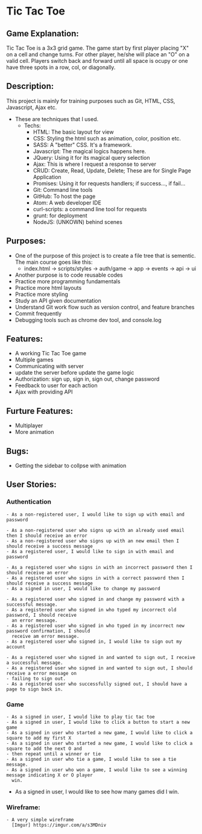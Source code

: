 # Tic Tac Toe

## Game Explanation:
Tic Tac Toe is a 3x3 grid game. The game start by first player placing "X" on a 
cell and change turns. For other player, he/she will place an "O" on a valid
cell. Players switch back and forward until all space is ocupy or one have three
spots in a row, col, or diagonally.

## Description:
This project is mainly for training purposes such as Git, HTML, CSS, Javascript,
Ajax etc.
- These are techniques that I used.
  - Techs:
    - HTML: The basic layout for view
    - CSS: Styling the html such as animation, color, position etc.
    - SASS: A "better" CSS. It's a framework.
    - Javascript: The magical logics happens here.
    - JQuery: Using it for its magical query selection
    - Ajax: This is where I request a response to server
    - CRUD: Create, Read, Update, Delete; These are for Single Page Application
    - Promises: Using it for requests handlers; if success..., if fail...
    - Git: Command line tools
    - GitHub: To host the page
    - Atom: A web developer IDE
    - curl-scripts: a command line tool for requests
    - grunt: for deployment
    - NodeJS: (UNKOWN) behind scenes

## Purposes:
- One of the purpose of this project is to create a file tree that is sementic.
  The main course goes like this:
  - index.html -> scripts/styles -> auth/game -> app -> events -> api -> ui
- Another purpose is to code reusable codes
- Practice more programming fundamentals
- Practice more html layouts
- Practice more styling
- Study an API given documentation
- Understand Git work flow such as version control, and feature branches
- Commit frequently
- Debugging tools such as chrome dev tool, and console.log

## Features:
- A working Tic Tac Toe game
- Multiple games
- Communicating with server
- update the server before update the game logic
- Authorization: sign up, sign in, sign out, change password
- Feedback to user for each action
- Ajax with providing API

## Furture Features:
- Multiplayer
- More animation

## Bugs:
- Getting the sidebar to collpse with animation

## User Stories:

  ### Authentication
    - As a non-registered user, I would like to sign up with email and password

    - As a non-registered user who signs up with an already used email then I should receive an error
    - As a non-registered user who signs up with an new email then I should receive a success message
    - As a registered user, I would like to sign in with email and password

    - As a registered user who signs in with an incorrect password then I should receive an error
    - As a registered user who signs in with a correct password then I should receive a success message
    - As a signed in user, I would like to change my password

    - As a registered user who signed in and change my password with a successful message.
    - As a registered user who signed in who typed my incorrect old password, I should receive
      an error message.
    - As a registered user who signed in who typed in my incorrect new password confirmation, I should
      receive am error message.
    - As a registered user who signed in, I would like to sign out my account

    - As a registered user who signed in and wanted to sign out, I receive a successful message.
    - As a registered user who signed in and wanted to sign out, I should receive a error message on
    - failing to sign out.
    - As a registered user who successfully signed out, I should have a page to sign back in.

  ### Game
    - As a signed in user, I would like to play tic tac toe
    - As a signed in user, I would like to click a button to start a new game
    - As a signed in user who started a new game, I would like to click a square to add my first X
    - As a signed in user who started a new game, I would like to click a square to add the next O and
    - then repeat until a winner or tie
    - As a signed in user who tie a game, I would like to see a tie message.
    - As a signed in user who won a game, I would like to see a winning message indicating X or O player
      win.
  - As a signed in user, I would like to see how many games did I win.
  ### Wireframe:
    - A very simple wireframe
      [Imgur] https://imgur.com/a/s3MDniv

